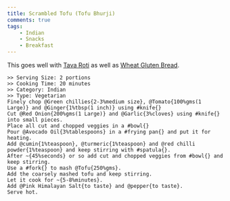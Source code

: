 ```yaml
---
title: Scrambled Tofu (Tofu Bhurji)
comments: true
tags:
    - Indian
    - Snacks
    - Breakfast
---
```


This goes well with [Tava Roti](../Breads/recipe_1_tava_roti.md) as well as [Wheat Gluten Bread](../Breads/recipe_2_wheat_gluten_bread.md).

```cooklang
>> Serving Size: 2 portions
>> Cooking Time: 20 minutes
>> Category: Indian
>> Type: Vegetarian
Finely chop @Green chillies{2-3%medium size}, @Tomato{100%gms(1 Large)} and @Ginger{1%tbsp(1 inch)} using #knife{}
Cut @Red Onion{200%gms(1 Large)} and @Garlic{3%cloves} using #knife{} into small pieces.
Place all cut and chopped veggies in a #bowl{}
Pour @Avocado Oil{3%tablespoons} in a #frying pan{} and put it for heating.
Add @cumin{1%teaspoon}, @turmeric{1%teaspoon} and @red chilli powder{1%teaspoon} and keep stirring with #spatula{}.
After ~{45%seconds} or so add cut and chopped veggies from #bowl{} and keep stirring.
Use a #fork{} to mash @Tofu{250%gms}.
Add the coarsely mashed tofu and keep stirring.
Let it cook for ~{5-8%minutes}.
Add @Pink Himalayan Salt{to taste} and @pepper{to taste}.
Serve hot.
```
